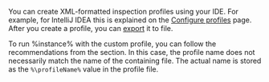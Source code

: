 [//]: # (title: Custom XML profiles)

You can create XML-formatted inspection profiles using your IDE. For example, for IntelliJ IDEA this is explained
on the [Configure profiles](https://www.jetbrains.com/help/idea/customizing-profiles.html) page.  After you create a 
profile, you can [export](https://www.jetbrains.com/help/idea/customizing-profiles.html#export-and-import-a-profile) it 
to file.

To run %instance% with the custom profile, you can follow the recommendations from the 
[](inspection-profiles.md#inspection-profiles-setup-a-profile) section. In this case, the profile name does not necessarily 
match the name of the containing file. The actual name is stored as the `%\profileName%` value in the profile file.

